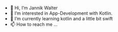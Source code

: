 - 👋 Hi, I’m Jannik Walter
- 👀 I’m interested in App-Development with Kotlin.
- 🌱 I’m currently learning kotlin and a little bit swift
- 📫 How to reach me ...

<!---
JaWa3107/JaWa3107 is a ✨ special ✨ repository because its `README.md` (this file) appears on your GitHub profile.
You can click the Preview link to take a look at your changes.
--->
